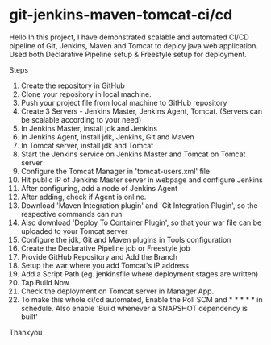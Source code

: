 # git-jenkins-maven-tomcat-ci/cd

Hello
In this project, I have demonstrated scalable and automated CI/CD pipeline of Git, Jenkins, Maven and Tomcat to deploy java web application.
Used both Declarative Pipeline setup & Freestyle setup for deployment.

Steps
1. Create the repository in GitHub
2. Clone your repository in local machine.
3. Push your project file from local machine to GitHub repository
4. Create 3 Servers - Jenkins Master, Jenkins Agent, Tomcat. (Servers can be scalable according to your need)
5. In Jenkins Master, install jdk and Jenkins
6. In Jenkins Agent, install jdk, Jenkins, Git and Maven
7. In Tomcat server, install jdk and Tomcat
8. Start the Jenkins service on Jenkins Master and Tomcat on Tomcat server
9. Configure the Tomcat Manager in 'tomcat-users.xml' file
10. Hit public iP of Jenkins Master server in webpage and configure Jenkins
11. After configuring, add a node of Jenkins Agent
12. After adding, check if Agent is online.
13. Download 'Maven Integration plugin' and 'Git Integration Plugin', so the respective commands can run
14. Also download 'Deploy To Container Plugin', so that your war file can be uploaded to your Tomcat server
15. Configure the jdk, Git and Maven plugins in Tools configuration
16. Create the Declarative Pipeline job or Freestyle job
17. Provide GitHub Repository and Add the Branch
18. Setup the war where you add Tomcat's iP address
19. Add a Script Path (eg. jenkinsfile where deployment stages are written)
20. Tap Build Now
21. Check the deployment on Tomcat server in Manager App.
22. To make this whole ci/cd automated, Enable the Poll SCM and * * * * * in schedule. Also enable 'Build whenever a SNAPSHOT dependency is built'

Thankyou
